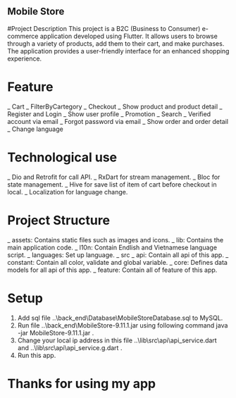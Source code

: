 ## Mobile Store

#Project Description
This project is a B2C (Business to Consumer) e-commerce application developed using Flutter. It allows users to browse through a variety of products, add them to their cart, and make purchases. The application provides a user-friendly interface for an enhanced shopping experience.

# Feature
_ Cart
_ FilterByCartegory
_ Checkout
_ Show product and product detail
_ Register and Login
_ Show user profile
_ Promotion
_ Search
_ Verified account via email
_ Forgot password via email
_ Show order and order detail
_ Change language

# Technological use
_ Dio and Retrofit for call API.
_ RxDart for stream management.
_ Bloc for state management.
_ Hive for save list of item of cart before checkout in local. 
_ Localization for language change.

# Project Structure
_ assets: Contains static files such as images and icons.
_ lib: Contains the main application code.
    _ l10n: Contain Endlish and Vietnamese language script.
    _ languages: Set up language.
    _ src
        _ api: Contain all api of this app.
        _ constant: Contain all color, validate and global variable.
        _ core: Defines data models for all api of this app.
        _ feature: Contain all of feature of this app.

# Setup
 1. Add sql file ..\back_end\Database\MobileStoreDatabase.sql to MySQL.
 2. Run file ..\back_end\MobileStore-9.11.1.jar using following command java -jar MobileStore-9.11.1.jar .
 3. Change your local ip address in this file ..\lib\src\api\api_service.dart and ..\lib\src\api\api_service.g.dart .
 4. Run this app.

# Thanks for using my app
